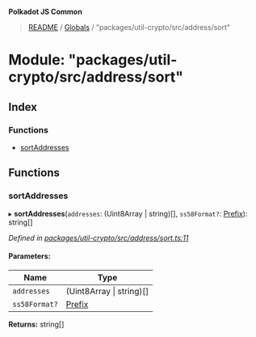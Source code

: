 **Polkadot JS Common**

> [README](../README.md) / [Globals](../globals.md) / "packages/util-crypto/src/address/sort"

# Module: "packages/util-crypto/src/address/sort"

## Index

### Functions

* [sortAddresses](_packages_util_crypto_src_address_sort_.md#sortaddresses)

## Functions

### sortAddresses

▸ **sortAddresses**(`addresses`: (Uint8Array \| string)[], `ss58Format?`: [Prefix](_packages_util_crypto_src_address_types_.md#prefix)): string[]

*Defined in [packages/util-crypto/src/address/sort.ts:11](https://github.com/polkadot-js/common/blob/bd1735ca/packages/util-crypto/src/address/sort.ts#L11)*

#### Parameters:

Name | Type |
------ | ------ |
`addresses` | (Uint8Array \| string)[] |
`ss58Format?` | [Prefix](_packages_util_crypto_src_address_types_.md#prefix) |

**Returns:** string[]
